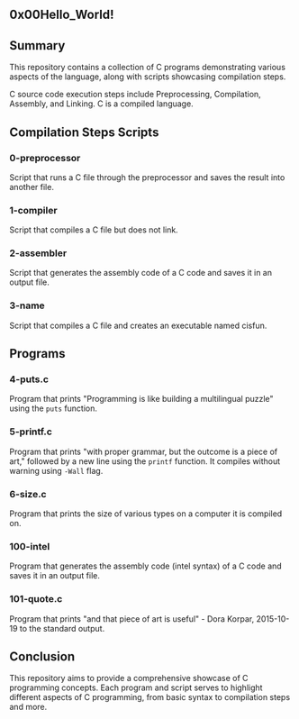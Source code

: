 ## 0x00Hello_World!

## Summary

This repository contains a collection of C programs demonstrating various aspects of the language, along with scripts showcasing compilation steps.

C source code execution steps include Preprocessing, Compilation, Assembly, and Linking. C is a compiled language.

## Compilation Steps Scripts

### 0-preprocessor

Script that runs a C file through the preprocessor and saves the result into another file.

### 1-compiler

Script that compiles a C file but does not link.

### 2-assembler

Script that generates the assembly code of a C code and saves it in an output file.

### 3-name

Script that compiles a C file and creates an executable named cisfun.

## Programs

### 4-puts.c

Program that prints "Programming is like building a multilingual puzzle" using the `puts` function.

### 5-printf.c

Program that prints "with proper grammar, but the outcome is a piece of art," followed by a new line using the `printf` function. It compiles without warning using `-Wall` flag.

### 6-size.c

Program that prints the size of various types on a computer it is compiled on.

### 100-intel

Program that generates the assembly code (intel syntax) of a C code and saves it in an output file.

### 101-quote.c

Program that prints "and that piece of art is useful" - Dora Korpar, 2015-10-19 to the standard output.

## Conclusion

This repository aims to provide a comprehensive showcase of C programming concepts. Each program and script serves to highlight different aspects of C programming, from basic syntax to compilation steps and more.
